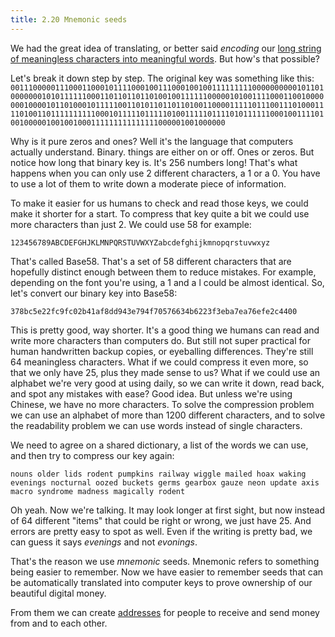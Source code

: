 ```yaml
---
title: 2.20 Mnemonic seeds
---
```

We had the great idea of translating, or better said *encoding* our [long string of meaningless characters into meaningful words](2.19_from_keys_to_seeds.md). But how's that possible?

Let's break it down step by step. The original key was something like this:
`0011100000111000110001011110001001110001001001111111110000000000101101000000010101111110001101101101101001001111110000010100111100011001000000010000101101000101111100110101101101101001100001111101110011101000111101001101111111111000101111101111101001111101111010111111000100111101001000001001001000111111111111111000001001000000`

Why is it pure zeros and ones? Well it's the language that computers actually understand. Binary. things are either on or off. Ones or zeros. But notice how long that binary key is. It's 256 numbers long! That's what happens when you can only use 2 different characters, a 1 or a 0. You have to use a lot of them to write down a moderate piece of information.

To make it easier for us humans to check and read those keys, we could make it shorter for a start. To compress that key quite a bit we could use more characters than just 2. We could use 58 for example:

`123456789ABCDEFGHJKLMNPQRSTUVWXYZabcdefghijkmnopqrstuvwxyz`

That's called Base58. That's a set of 58 different characters that are hopefully distinct enough between them to reduce mistakes. For example, depending on the font you're using, a 1 and a l could be almost identical. So, let's convert our binary key into Base58:

`378bc5e22fc9fc02b41af8dd943e794f70576634b6223f3eba7ea76efe2c4400`

This is pretty good, way shorter. It's a good thing we humans can read and write more characters than computers do. But still not super practical for human handwritten backup copies, or eyeballing differences. They're still 64 meaningless characters. What if we could compress it even more, so that we only have 25, plus they made sense to us? What if we could use an alphabet we're very good at using daily, so we can write it down, read back, and spot any mistakes with ease? Good idea. But unless we're using Chinese, we have no more characters. To solve the compression problem we can use an alphabet of more than 1200 different characters, and to solve the readability problem we can use words instead of single characters.

We need to agree on a shared dictionary, a list of the words we can use, and then try to compress our key again:

`nouns older lids rodent pumpkins railway wiggle mailed hoax waking evenings nocturnal oozed buckets germs gearbox gauze neon update axis macro syndrome madness magically rodent`

Oh yeah. Now we're talking. It may look longer at first sight, but now instead of 64 different "items" that could be right or wrong, we just have 25. And errors are pretty easy to spot as well. Even if the writing is pretty bad, we can guess it says *evenings* and not *evonings*.

That's the reason we use *mnemonic* seeds. Mnemonic refers to something being easier to remember. Now we have easier to remember seeds that can be automatically translated into computer keys to prove ownership of our beautiful digital money.

From them we can create [addresses](2.21_addresses.md) for people to receive and send money from and to each other.
